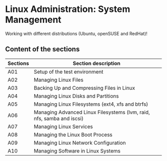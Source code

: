 # Linux Administration: System Management

Working with different distributions (Ubuntu, openSUSE and RedHat)!

## Content of the sections

| Sections | Section description             |
|-----|-------------------------------------------|
| A01 | Setup of the test environment
| A02 | Managing Linux Files                      |
| A03 | Backing Up and Compressing Files in Linux |
| A04 | Managing Linux Disks and Partitions       |
| A05 | Managing Linux Filesystems (ext4, xfs and btrfs) |
| A06 | Managing Advanced Linux Filesystems (lvm, raid, nfs, samba and iscsi) |
| A07 | Managing Linux Services |
| A08 | Managing the Linux Boot Process |
| A09 | Managing Linux Network Configuration |
| A10 | Managing Software in Linux Systems |
